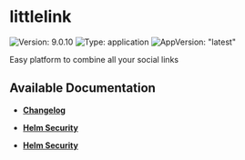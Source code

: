 # littlelink

![Version: 9.0.10](https://img.shields.io/badge/Version-9.0.10-informational?style=flat-square) ![Type: application](https://img.shields.io/badge/Type-application-informational?style=flat-square) ![AppVersion: "latest"](https://img.shields.io/badge/AppVersion-"latest"-informational?style=flat-square)

Easy platform to combine all your social links

## Available Documentation

- [**Changelog**](CHANGELOG)

- [**Helm Security**](container-security)

- [**Helm Security**](helm-security)


